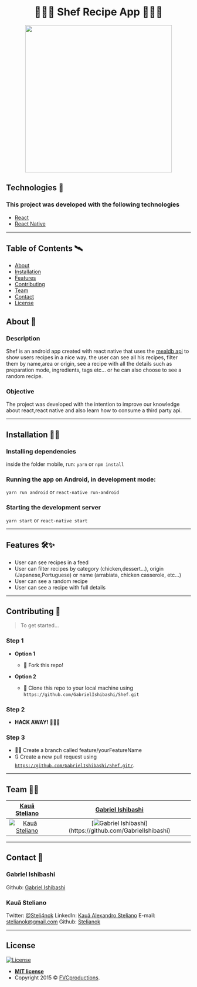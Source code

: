 <h1 align="center">👨‍🍳🍴 Shef Recipe App 👨‍🍳🍴 </h1>
<p align="center">
<img src="https://octodex.github.com/images/gobbleotron.gif" align="center" width="400" height="400"></img>
</p>


## Technologies :rocket: 
### This project was developed with the following technologies

- [React](https://reactjs.org)
- [React Native](https://facebook.github.io/react-native/)

---

## Table of Contents 🛰

- [About](##About)
- [Installation](##Installation)
- [Features](##Features)
- [Contributing](##Contributing)
- [Team](##Team)
- [Contact](##Contact)
- [License](##License)


## About 📖

### Description
Shef is an android app created with react native that uses the [mealdb api](https://www.themealdb.com/api.php) to show users recipes in a nice way.
the user can see all his recipes, filter them by name,area or origin, see a recipe with all the details such as preparation mode, ingredients, tags etc...
or  he can also choose to see a random recipe. 
### Objective
The project was developed with the intention to improve our knowledge about react,react native and also learn how to consume a third party api.

---

## Installation 👷‍♂️

### Installing dependencies
inside the folder mobile, run:
`yarn` or `npm install`
### Running the app on Android, in development mode:
`yarn run android` or `react-native run-android`
### Starting the development server
`yarn start` or `react-native start`

---

## Features 🛠✨

- User can see recipes in a feed
- User can filter recipes by category (chicken,dessert...), origin (Japanese,Portuguese) or name (arrabiata, chicken casserole, etc...)
- User can see a random recipe
- User can see a recipe with full details

---

## Contributing 🤗

> To get started...

### Step 1

- **Option 1**
    - 🍴 Fork this repo!

- **Option 2**
    - 👯 Clone this repo to your local machine using `https://github.com/GabrielIshibashi/Shef.git`

### Step 2

- **HACK AWAY!** 🔨🔨🔨

### Step 3
- 🐱‍💻 Create a branch called feature/yourFeatureName
- 🔃 Create a new pull request using <a href="https://github.com/GabrielIshibashi/Shef.git/" target="_blank">`https://github.com/GabrielIshibashi/Shef.git/`</a>.

---

## Team 👨‍💻
| <a href="https://github.com/stelianok" target="_blank">**Kauã Steliano**</a> | <a href="https://github.com/GabrielIshibashi" target="_blank">**Gabriel Ishibashi**</a>
| :---: |:---:|
| [![Kauã Steliano](https://avatars0.githubusercontent.com/u/39469125?s=460&u=ffe5b02120cf0c761931731569682b9ce1514102&v=4?v=3&s=200)](https://github.com/stelianok)    | [![Gabriel Ishibashi](https://avatars3.githubusercontent.com/u/58631378?s=800&u=d1fea05f883cca3019fa8ac04aac8b4b6390279a&v=4?)](https://github.com/GabrielIshibashi)

---

## Contact 💼

### Gabriel Ishibashi

Github: 
[Gabriel Ishibashi](https://github.com/GabrielIshibashi)

### Kauã Steliano

Twitter:
[@Steli4nok](https://twitter.com/Steli4nok)
LinkedIn:
[Kauã Alexandro Steliano](https://www.linkedin.com/in/kauã-steliano-107620181/)
E-mail:
stelianok@gmail.com
Github: 
[Stelianok](https://github.com/stelianok)

---

## License

[![License](http://img.shields.io/:license-mit-blue.svg?style=flat-square)](http://badges.mit-license.org)

- **[MIT license](http://opensource.org/licenses/mit-license.php)**
- Copyright 2015 © <a href="http://fvcproductions.com" target="_blank">FVCproductions</a>.
